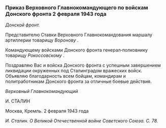 ### Приказ Верховного Главнокомандующего по войскам Донского фронта 2 февраля 1943 года

_Донской фронт._

Представителю Ставки Верховного Главнокомандования маршалу артиллерии товарищу _Воронову_ .

Командующему войсками Донского фронта генерал‑полковнику товарищу _Рокоссовскому_ .

Поздравляю Вас и войска Донского фронта с успешным завершением ликвидации окруженных под Сталинградом вражеских войск. Объявляю благодарность всем бойцам, командирам и политработникам Донского фронта за отличные боевые действия.

_Верховный Главнокомандующий_

И. СТАЛИН

Москва, Кремль. 2 февраля 1943 года

_И. Сталин. О Великой Отечественной войне Советского Союза. С. 78._